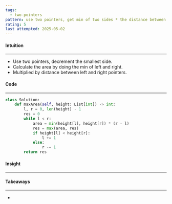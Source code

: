 ```yaml
---
tags:
  - two-pointers
pattern: use two pointers, get min of two sides * the distance between l and r
rating: 5
last attempted: 2025-05-02
---
```


#### Intuition
---
- Use two pointers, decrement the smallest side.
- Calculate the area by doing the min of left and right.
- Multiplied by distance between left and right pointers.

#### Code
---

```python
class Solution:
    def maxArea(self, height: List[int]) -> int:
        l, r = 0, len(height) - 1
        res = 0
        while l < r:
            area = min(height[l], height[r]) * (r - l)
            res = max(area, res)
            if height[l] < height[r]:
                l += 1
            else:
                r -= 1
        return res
```

#### Insight
---


#### Takeaways
---
- 